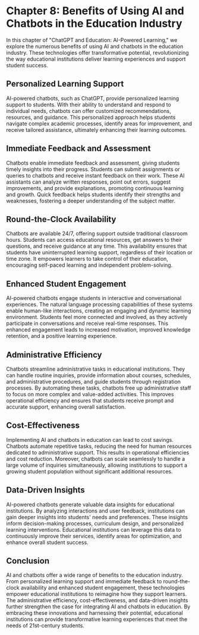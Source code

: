Chapter 8: Benefits of Using AI and Chatbots in the Education Industry
======================================================================

In this chapter of "ChatGPT and Education: AI-Powered Learning," we explore the numerous benefits of using AI and chatbots in the education industry. These technologies offer transformative potential, revolutionizing the way educational institutions deliver learning experiences and support student success.

Personalized Learning Support
-----------------------------

AI-powered chatbots, such as ChatGPT, provide personalized learning support to students. With their ability to understand and respond to individual needs, chatbots can offer customized recommendations, resources, and guidance. This personalized approach helps students navigate complex academic processes, identify areas for improvement, and receive tailored assistance, ultimately enhancing their learning outcomes.

Immediate Feedback and Assessment
---------------------------------

Chatbots enable immediate feedback and assessment, giving students timely insights into their progress. Students can submit assignments or queries to chatbots and receive instant feedback on their work. These AI assistants can analyze written responses, point out errors, suggest improvements, and provide explanations, promoting continuous learning and growth. Quick feedback helps students identify their strengths and weaknesses, fostering a deeper understanding of the subject matter.

Round-the-Clock Availability
----------------------------

Chatbots are available 24/7, offering support outside traditional classroom hours. Students can access educational resources, get answers to their questions, and receive guidance at any time. This availability ensures that students have uninterrupted learning support, regardless of their location or time zone. It empowers learners to take control of their education, encouraging self-paced learning and independent problem-solving.

Enhanced Student Engagement
---------------------------

AI-powered chatbots engage students in interactive and conversational experiences. The natural language processing capabilities of these systems enable human-like interactions, creating an engaging and dynamic learning environment. Students feel more connected and involved, as they actively participate in conversations and receive real-time responses. This enhanced engagement leads to increased motivation, improved knowledge retention, and a positive learning experience.

Administrative Efficiency
-------------------------

Chatbots streamline administrative tasks in educational institutions. They can handle routine inquiries, provide information about courses, schedules, and administrative procedures, and guide students through registration processes. By automating these tasks, chatbots free up administrative staff to focus on more complex and value-added activities. This improves operational efficiency and ensures that students receive prompt and accurate support, enhancing overall satisfaction.

Cost-Effectiveness
------------------

Implementing AI and chatbots in education can lead to cost savings. Chatbots automate repetitive tasks, reducing the need for human resources dedicated to administrative support. This results in operational efficiencies and cost reduction. Moreover, chatbots can scale seamlessly to handle a large volume of inquiries simultaneously, allowing institutions to support a growing student population without significant additional resources.

Data-Driven Insights
--------------------

AI-powered chatbots generate valuable data insights for educational institutions. By analyzing interactions and user feedback, institutions can gain deeper insights into students' needs and preferences. These insights inform decision-making processes, curriculum design, and personalized learning interventions. Educational institutions can leverage this data to continuously improve their services, identify areas for optimization, and enhance overall student success.

Conclusion
----------

AI and chatbots offer a wide range of benefits to the education industry. From personalized learning support and immediate feedback to round-the-clock availability and enhanced student engagement, these technologies empower educational institutions to reimagine how they support learners. The administrative efficiency, cost-effectiveness, and data-driven insights further strengthen the case for integrating AI and chatbots in education. By embracing these innovations and harnessing their potential, educational institutions can provide transformative learning experiences that meet the needs of 21st-century students.

